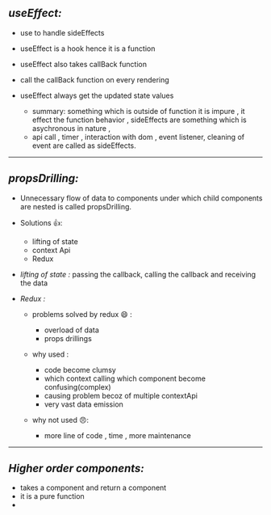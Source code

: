 ## _useEffect:_

- use to handle sideEffects
- useEffect is a hook hence it is a function
- useEffect also takes callBack function
- call the callBack function on every rendering
- useEffect always get the updated state values

  - summary: something which is outside of function it is impure , it effect the function behavior , sideEffects are something which is asychronous in nature ,
  - api call , timer , interaction with dom , event listener, cleaning of event are called as sideEffects.

---

## _propsDrilling:_

- Unnecessary flow of data to components under which child components are nested is called propsDrilling.
- Solutions 👍:
  - lifting of state
  - context Api
  - Redux
- _lifting of state :_ passing the callback, calling the callback and receiving the data
- _Redux :_

  - problems solved by redux 😄 :
    - overload of data
    - props drillings
  - why used :

    - code become clumsy
    - which context calling which component become confusing(complex)
    - causing problem becoz of multiple contextApi
    - very vast data emission

  - why not used 😠:
    - more line of code , time , more maintenance

---

## _Higher order components:_

- takes a component and return a component
- it is a pure function
-
